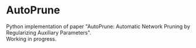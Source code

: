 # AutoPrune 
Python implementation of paper "AutoPrune: Automatic Network Pruning by Regularizing Auxiliary Parameters". \
Working in progress.
